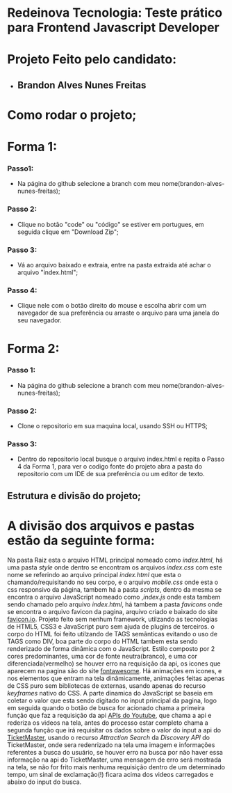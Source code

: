 # Redeinova Tecnologia: Teste prático para Frontend Javascript Developer

# Projeto Feito pelo candidato: 

* ## Brandon Alves Nunes Freitas


# Como rodar o projeto;

# Forma 1:

### Passo1: 
* Na página do github selecione a branch com meu nome(brandon-alves-nunes-freitas);
### Passo 2:
* Clique no botão "code" ou "código" se estiver em portugues, em seguida clique em "Download Zip";
### Passo 3:
* Vá ao arquivo baixado e extraia, entre na pasta extraida até achar o arquivo "index.html";
### Passo 4:
* Clique nele com o botão direito do mouse e escolha abrir com um navegador de sua preferência ou arraste o arquivo para uma janela do seu navegador.

# Forma 2:

### Passo 1:
* Na página do github selecione a branch com meu nome(brandon-alves-nunes-freitas);
### Passo 2:
* Clone o repositorio em sua maquina local, usando SSH ou HTTPS;
### Passo 3:
* Dentro do repositorio local busque o arquivo index.html e repita o Passo 4 da Forma 1, para ver o codigo fonte do projeto abra a pasta do repositorio 
com um IDE de sua preferência ou um editor de texto.



## Estrutura e divisão do projeto;
    
# A divisão dos arquivos e pastas estão da seguinte forma:
Na pasta Raiz esta o arquivo HTML principal nomeado como <em>index.html</em>, há uma pasta <em>style</em> onde dentro se encontram os arquivos <em>index.css</em>
com este nome se referindo ao arquivo principal <em>index.html</em> que esta o chamando/requisitando no seu corpo, e o arquivo <em>mobile.css</em> onde esta o css responsivo da página, tambem há a pasta <em>scripts</em>, dentro da mesma se encontra o arquivo JavaScript nomeado como ,<em>index.js</em> onde esta tambem sendo chamado pelo arquivo <em>index.html</em>, há tambem a pasta <em>favicons</em> onde se encontra o arquivo favicon da pagina, arquivo criado e baixado do site <a href='https://favicon.io/'>favicon.io</a>.
    Projeto feito sem nenhum framework, utilzando as tecnologias de HTML5, CSS3 e JavaScript puro sem ajuda de plugins de terceiros.
o corpo do HTML foi feito utilzando de TAGS semânticas evitando o uso de TAGS como DIV, boa parte do corpo do HTML tambem esta sendo renderizado de forma 
dinâmica com o JavaScript.
    Estilo composto por 2 cores predominantes, uma cor de fonte neutra(branco), e uma cor diferenciada(vermelho) se houver erro na requisição da api, 
os icones que aparecem na pagina são do site <a href='https://fontawesome.com'>fontawesome</a>.
Há animações em icones, e nos elementos que entram na tela dinâmicamente, animações feitas apenas de CSS puro sem bibliotecas de externas, usando apenas do 
recurso <em>keyframes</em> nativo do CSS.
    A parte dinamica do JavaScript se baseia em coletar o valor que esta sendo digitado no input principal da pagina, logo em seguida quando o botão 
de busca for acionado chama a primeira função que faz a requisição da api <a href='https://developers.google.com/youtube/v3/getting-started' >APIs do Youtube</a>, que chama a api e rederiza os videos na tela, antes do processo estar completo chama a segunda função que irá requisitar os dados sobre o valor 
do input a api do <a href='https://developer.ticketmaster.com/products-and-docs/apis/discovery-api/v2/'>TicketMaster</a>, usando o recurso <em>Attraction Search</em> da <em>Discovery API</em> do TicketMaster, onde sera redenrizado na tela uma imagem e informações referentes a busca do usuário, se houver erro na busca por não haver essa informação na api do TicketMaster, uma mensagem de erro será mostrada na tela, se não for frito mais nenhuma requisição dentro 
de um determinado tempo, um sinal de exclamação(!) ficara acima dos videos carregados e abaixo do input do busca.







